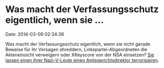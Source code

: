 Was macht der Verfassungsschutz eigentlich, wenn sie \...
=========================================================

Date: 2014-03-09 02:34:36

Was macht der Verfassungsschutz eigentlich, wenn sie nicht gerade
Beweise für ihr Versagen shreddern, Linkspartei-Abgeordneten die
Akteneinsicht verweigern oder XKeyscore von der NSA einsetzen? [Sie
lassen einen ihrer Nazi-V-Leute einen Amtsgerichtsdirektor
terrorisieren](http://www.weser-kurier.de/region/niedersachsen_artikel,-Richter-zweifelt-am-Rechtsstaat-_arid,793687.html).
